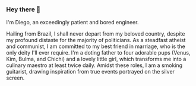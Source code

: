 ### Hey there 👋

I'm Diego, an exceedingly patient and bored engineer.

Hailing from Brazil, I shall never depart from my beloved country, despite my profound distaste for the majority of politicians. As a steadfast atheist and communist, I am committed to my best friend in marriage, who is the only deity I'll ever require. I'm a doting father to four adorable pups (Venus, Kim, Bulma, and Chichi) and a lovely little girl, which transforms me into a culinary maestro at least twice daily. Amidst these roles, I am a smoking guitarist, drawing inspiration from true events portrayed on the silver screen.
